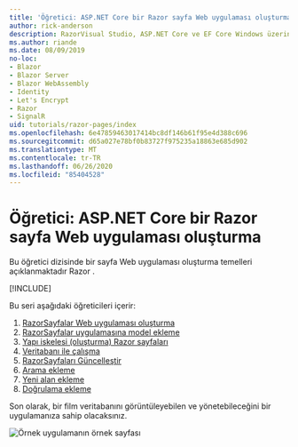```yaml
---
title: 'Öğretici: ASP.NET Core bir Razor sayfa Web uygulaması oluşturma'
author: rick-anderson
description: RazorVisual Studio, ASP.NET Core ve EF Core Windows üzerinde bir sayfa Web uygulaması oluşturun.
ms.author: riande
ms.date: 08/09/2019
no-loc:
- Blazor
- Blazor Server
- Blazor WebAssembly
- Identity
- Let's Encrypt
- Razor
- SignalR
uid: tutorials/razor-pages/index
ms.openlocfilehash: 6e47859463017414bc8df146b61f95e4d388c696
ms.sourcegitcommit: d65a027e78bf0b83727f975235a18863e685d902
ms.translationtype: MT
ms.contentlocale: tr-TR
ms.lasthandoff: 06/26/2020
ms.locfileid: "85404528"
---
```

# <a name="tutorial-create-a-razor-pages-web-app-with-aspnet-core"></a>Öğretici: ASP.NET Core bir Razor sayfa Web uygulaması oluşturma

Bu öğretici dizisinde bir sayfa Web uygulaması oluşturma temelleri açıklanmaktadır Razor . 

[!INCLUDE[](~/includes/advancedRP.md)]

Bu seri aşağıdaki öğreticileri içerir:

1. [RazorSayfalar Web uygulaması oluşturma](xref:tutorials/razor-pages/razor-pages-start)
1. [RazorSayfalar uygulamasına model ekleme](xref:tutorials/razor-pages/model)
1. [Yapı iskelesi (oluşturma) Razor sayfaları](xref:tutorials/razor-pages/page)
1. [Veritabanı ile çalışma](xref:tutorials/razor-pages/sql)
1. [RazorSayfaları Güncelleştir](xref:tutorials/razor-pages/da1)
1. [Arama ekleme](xref:tutorials/razor-pages/search)
1. [Yeni alan ekleme](xref:tutorials/razor-pages/new-field)
1. [Doğrulama ekleme](xref:tutorials/razor-pages/validation)

Son olarak, bir film veritabanını görüntüleyebilen ve yönetebileceğini bir uygulamanıza sahip olacaksınız.

![Örnek uygulamanın örnek sayfası](index/_static/sample-page.png)
